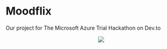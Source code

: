 # Moodflix
Our project for The Microsoft Azure Trial Hackathon on Dev.to

<p align="center">
<img src="https://user-images.githubusercontent.com/2757486/153283105-321fa94b-9651-47ce-b48b-6789ea6656fb.png" />
</p>
